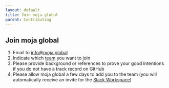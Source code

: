 ```yaml
---
layout: default
title: Join moja global
parent: Contributing
---
```

## Join moja global

1. Email to info@moja.global 
1. Indicate which [team](https://github.com/orgs/moja-global/teams) you want to join 
1. Please provide background or references to prove your good intentions if you do not have a track record on GitHub  
1. Please allow moja global a few days to add you to the team (you will automatically receive an invite for the [Slack Workspace](mojaglobal.slack.com))


